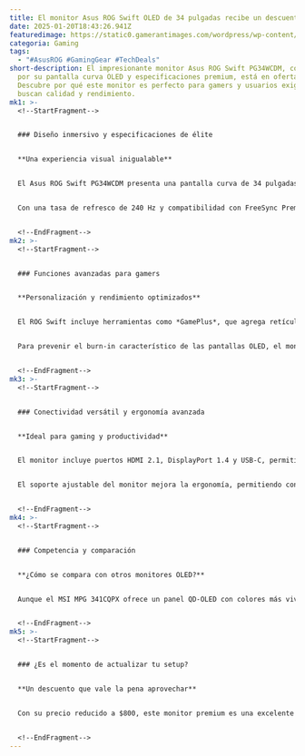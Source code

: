 ```yaml
---
title: El monitor Asus ROG Swift OLED de 34 pulgadas recibe un descuento raro
date: 2025-01-20T18:43:26.941Z
featuredimage: https://static0.gamerantimages.com/wordpress/wp-content/uploads/2025/01/the-asus-rog-swift-34-inch-curved-oled-gaming-monitor-experiences-a-rare-discount-game-rant-deals-feature.jpg?q=70&fit=crop&w=1140&h=&dpr=1
categoria: Gaming
tags:
  - "#AsusROG #GamingGear #TechDeals"
short-description: El impresionante monitor Asus ROG Swift PG34WCDM, conocido
  por su pantalla curva OLED y especificaciones premium, está en oferta.
  Descubre por qué este monitor es perfecto para gamers y usuarios exigentes que
  buscan calidad y rendimiento.
mk1: >-
  <!--StartFragment-->


  ### Diseño inmersivo y especificaciones de élite


  **Una experiencia visual inigualable**


  El Asus ROG Swift PG34WCDM presenta una pantalla curva de 34 pulgadas con un agresivo radio de curvatura de 800R, ideal para juegos de simulación de vuelo o carreras. Su resolución ultrapanorámica de 3440x1440p, combinada con la tecnología OLED, ofrece colores vibrantes, negros profundos y detalles nítidos incluso en escenas oscuras.


  Con una tasa de refresco de 240 Hz y compatibilidad con FreeSync Premium, este monitor asegura gráficos fluidos y sin tearing, lo que lo convierte en una opción excepcional para jugadores competitivos. Además, su tiempo de respuesta de 0.03 ms elimina cualquier rastro de desenfoque en movimiento.


  <!--EndFragment-->
mk2: >-
  <!--StartFragment-->


  ### Funciones avanzadas para gamers


  **Personalización y rendimiento optimizados**


  El ROG Swift incluye herramientas como *GamePlus*, que agrega retículas en pantalla para mejorar la puntería en juegos FPS, y configuraciones de imagen específicas para distintos géneros. Los efectos de iluminación RGB personalizables y el diseño estilizado del soporte lo hacen destacar en cualquier setup gamer.


  Para prevenir el burn-in característico de las pantallas OLED, el monitor utiliza un refrescador de píxeles automático y un sistema de ventilación eficiente con disipador térmico.


  <!--EndFragment-->
mk3: >-
  <!--StartFragment-->


  ### Conectividad versátil y ergonomía avanzada


  **Ideal para gaming y productividad**


  El monitor incluye puertos HDMI 2.1, DisplayPort 1.4 y USB-C, permitiendo una amplia compatibilidad con PCs, laptops y consolas. Además, su conmutador KVM integrado permite controlar varios dispositivos con un solo teclado y ratón, y su conexión USB-C puede cargar laptops mientras transmite video.


  El soporte ajustable del monitor mejora la ergonomía, permitiendo configuraciones personalizadas para largas sesiones de juego o trabajo.


  <!--EndFragment-->
mk4: >-
  <!--StartFragment-->


  ### Competencia y comparación


  **¿Cómo se compara con otros monitores OLED?**


  Aunque el MSI MPG 341CQPX ofrece un panel QD-OLED con colores más vivos, el Asus ROG Swift PG34WCDM brilla en entornos más iluminados, ofreciendo un rendimiento más consistente. Su curva más pronunciada también aporta una experiencia inmersiva similar a una pantalla IMAX.


  <!--EndFragment-->
mk5: >-
  <!--StartFragment-->


  ### ¿Es el momento de actualizar tu setup?


  **Un descuento que vale la pena aprovechar**


  Con su precio reducido a $800, este monitor premium es una excelente opción para gamers y profesionales que buscan calidad de imagen, rendimiento y características avanzadas. No dejes pasar esta oportunidad para llevar tu experiencia visual al siguiente nivel.


  <!--EndFragment-->
---
```

